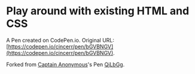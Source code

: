 # Play around with existing HTML and CSS

A Pen created on CodePen.io. Original URL: [https://codepen.io/cincerr/pen/bGVBNGV](https://codepen.io/cincerr/pen/bGVBNGV).



Forked from [Captain Anonymous](http://codepen.io/anon/)'s Pen [QjLbGg](http://codepen.io/anon/pen/QjLbGg/).
